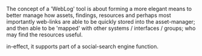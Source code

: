 The concept of a 'WebLog' tool is about forming a more elegant means to better manage how assets, findings, resources and perhaps most importantly web-links are able to be quickly stored into the asset-manager; and then able to be 'mapped' with other systems / interfaces / groups; who may find the resources useful. 

in-effect, it supports part of a social-search engine function. 